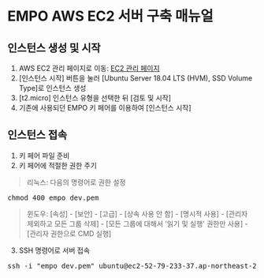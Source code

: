 # EMPO AWS EC2 서버 구축 매뉴얼
## 인스턴스 생성 및 시작
1. AWS EC2 관리 페이지로 이동: [EC2 관리 페이지](https://ap-northeast-2.console.aws.amazon.com/ec2/v2/home)
2. [인스턴스 시작] 버튼을 눌러 [Ubuntu Server 18.04 LTS (HVM), SSD Volume Type]로 인스턴스 생성
3. [t2.micro] 인스턴스 유형을 선택한 뒤 [검토 및 시작]
4. 기존에 사용되던 EMPO 키 페어를 이용하여 [인스턴스 시작]
## 인스턴스 접속
1. 키 페어 파일 준비
2. 키 페어에 적절한 권한 주기
> 리눅스: 다음의 명령어로 권한 설정
<pre>
chmod 400 empo_dev.pem
</pre>
> 윈도우: [속성] - [보안] - [고급] - [상속 사용 안 함] - [명시적 사용] - [관리자 제외하고 모든 그룹 삭제] - [모든 그룹에 대해서 '읽기 및 실행' 권한만 사용] - [관리자 권한으로 CMD 실행]
3. SSH 명령어로 서버 접속
<pre>
ssh -i "empo_dev.pem" ubuntu@ec2-52-79-233-37.ap-northeast-2.compute.amazonaws.com
</pre>
